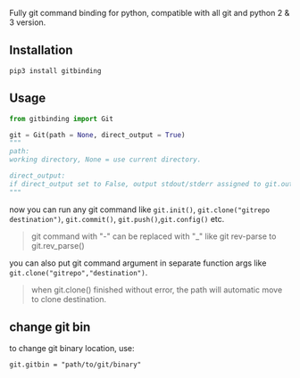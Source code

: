 Fully git command binding for python, compatible with all git and python 2 & 3 version.

## Installation

```
pip3 install gitbinding
```

## Usage

```python
from gitbinding import Git

git = Git(path = None, direct_output = True)
"""
path:
working directory, None = use current directory.

direct_output:
if direct_output set to False, output stdout/stderr assigned to git.output
"""
```
now you can run any git command like `git.init()`, `git.clone("gitrepo destination")`, `git.commit()`, `git.push()`,`git.config()` etc.

> git command with "-" can be replaced with "_" like git rev-parse to git.rev_parse()

you can also put git command argument in separate function args like `git.clone("gitrepo","destination")`.

> when git.clone() finished without error, the path will automatic move to clone destination.

## change git bin

to change git binary location, use:
```
git.gitbin = "path/to/git/binary"
```